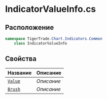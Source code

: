 
# IndicatorValueInfo.cs
## Расположение
```csharp
namespace TigerTrade.Chart.Indicators.Common  
    class IndicatorValueInfo
```

## Свойства
| Название | Описание |
| --- | --- |
| [`Value`](./Свойства/Value.md) | *Описание* |
| [`Brush`](./Свойства/Brush.md) | *Описание* |
